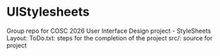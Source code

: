 # UIStylesheets
Group repo for COSC 2026 User Interface Design project - StyleSheets
Layout: 
ToDo.txt: steps for the completion of the project
src/: source for project